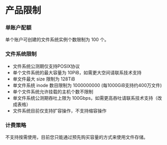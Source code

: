 

# 产品限制

### 单账户配额
单个账户可创建的文件系统实例个数限制为 100 个。

### 文件系统限制
  * 文件系统公测期仅支持POSIX协议
  * 单个文件系统的最大容量为 10PiB，如需更大空间请联系技术支持
  * 单文件最大 size 限制为 128TiB
  * 单文件系统 inode 数目限制为 1000000000 (每1000GiB支持约400万文件)
  * 单个文件系统允许挂载的主机个数不限制
  * 单文件系统公测期吞吐上限为 100Gbps，如需更高吞吐请联系技术支持（改成表格）
  * 文件系统目前仅支持扩容操作，不支持缩容操作


### 计费策略
不支持按需使用，目前您只能通过预先购买容量的方式来使用文件存储。

